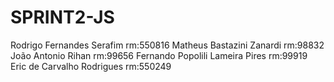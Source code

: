 # SPRINT2-JS
Rodrigo Fernandes Serafim          rm:550816 
Matheus Bastazini Zanardi          rm:98832 
João Antonio Rihan                 rm:99656 
Fernando Popolili Lameira Pires    rm:99919 
Eric de Carvalho Rodrigues         rm:550249
